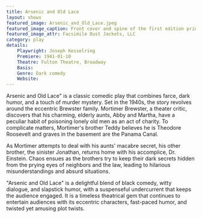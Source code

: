 ```yaml
---
title: Arsenic and Old Lace
layout: shows
featured_image: Arsenic_and_Old_Lace.jpeg
featured_image_caption: Front cover and spine of the first edition printing of Arsenic and Old Lace
featured_image_attr: Facsimile Dust Jackets, LLC
category: play
details: 
    Playwright: Joseph Kesselring
    Premiere: 1941-01-10
    Theatre: Fulton Theatre, Broadway
    Basis: 
    Genre: Dark comedy
    Website: 
---
```

Arsenic and Old Lace" is a classic comedic play that combines farce, dark humor, and a touch of murder mystery. Set in the 1940s, the story revolves around the eccentric Brewster family. Mortimer Brewster, a theater critic, discovers that his charming, elderly aunts, Abby and Martha, have a peculiar habit of poisoning lonely old men as an act of charity. To complicate matters, Mortimer's brother Teddy believes he is Theodore Roosevelt and graves in the basement are the Panama Canal.

As Mortimer attempts to deal with his aunts' macabre secret, his other brother, the sinister Jonathan, returns home with his accomplice, Dr. Einstein. Chaos ensues as the brothers try to keep their dark secrets hidden from the prying eyes of neighbors and the law, leading to hilarious misunderstandings and absurd situations.

"Arsenic and Old Lace" is a delightful blend of black comedy, witty dialogue, and slapstick humor, with a suspenseful undercurrent that keeps the audience engaged. It is a timeless theatrical gem that continues to entertain audiences with its eccentric characters, fast-paced humor, and twisted yet amusing plot twists.